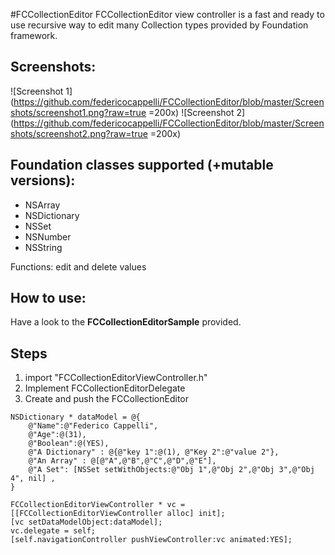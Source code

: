 #FCCollectionEditor
FCCollectionEditor view controller is a fast and ready to use recursive way to edit many Collection types provided by Foundation framework.

## Screenshots:

![Screenshot 1](https://github.com/federicocappelli/FCCollectionEditor/blob/master/Screenshots/screenshot1.png?raw=true =200x)   ![Screenshot 2](https://github.com/federicocappelli/FCCollectionEditor/blob/master/Screenshots/screenshot2.png?raw=true =200x)

## Foundation classes supported (+mutable versions):
 * NSArray
 * NSDictionary
 * NSSet
 * NSNumber
 * NSString


Functions: edit and delete values

## How to use:
Have a look to the **FCCollectionEditorSample** provided.

## Steps
 1. import "FCCollectionEditorViewController.h"
 2. Implement FCCollectionEditorDelegate
 3. Create and push the FCCollectionEditor

```
NSDictionary * dataModel = @{
    @"Name":@"Federico Cappelli",
    @"Age":@(31),
    @"Boolean":@(YES),
    @"A Dictionary" : @{@"key 1":@(1), @"Key 2":@"value 2"},
    @"An Array" : @[@"A",@"B",@"C",@"D",@"E"],
    @"A Set": [NSSet setWithObjects:@"Obj 1",@"Obj 2",@"Obj 3",@"Obj 4", nil] ,
}

FCCollectionEditorViewController * vc = [[FCCollectionEditorViewController alloc] init];
[vc setDataModelObject:dataModel];
vc.delegate = self;
[self.navigationController pushViewController:vc animated:YES];
```